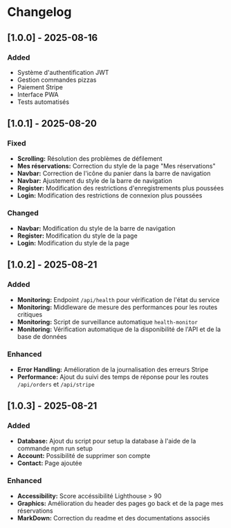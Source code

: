 # Changelog

## [1.0.0] - 2025-08-16
### Added
- Système d'authentification JWT
- Gestion commandes pizzas
- Paiement Stripe
- Interface PWA
- Tests automatisés

## [1.0.1] - 2025-08-20
### Fixed
- **Scrolling:** Résolution des problèmes de défilement
- **Mes réservations:** Correction du style de la page "Mes réservations"
- **Navbar:** Correction de l'icône du panier dans la barre de navigation
- **Navbar:** Ajustement du style de la barre de navigation
- **Register:** Modification des restrictions d'enregistrements plus poussées
- **Login:** Modification des restrictions de connexion plus poussées

### Changed
- **Navbar:** Modification du style de la barre de navigation
- **Register:** Modification du style de la page
- **Login:** Modification du style de la page

## [1.0.2] - 2025-08-21
### Added
- **Monitoring:** Endpoint `/api/health` pour vérification de l'état du service
- **Monitoring:** Middleware de mesure des performances pour les routes critiques
- **Monitoring:** Script de surveillance automatique `health-monitor`
- **Monitoring:** Vérification automatique de la disponibilité de l'API et de la base de données

### Enhanced
- **Error Handling:** Amélioration de la journalisation des erreurs Stripe
- **Performance:** Ajout du suivi des temps de réponse pour les routes `/api/orders` et `/api/stripe`

## [1.0.3] - 2025-08-21
### Added
- **Database:** Ajout du script pour setup la database à l'aide de la commande npm run setup
- **Account:** Possibilité de supprimer son compte
- **Contact:** Page ajoutée

### Enhanced
- **Accessibility:** Score accéssibilité Lighthouse > 90
- **Graphics:** Amélioration du header des pages go back et de la page mes réservations
- **MarkDown:** Correction du readme et des documentations associés